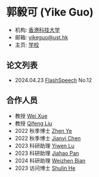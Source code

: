 # 郭毅可 (Yike Guo)

- 机构: [香港科技大学](../Institutions/HKUST.md)
- 邮箱: yikeguo@ust.hk
- 主页: [学校](https://cse.hkust.edu.hk/admin/people/faculty/profile/yikeguo)

## 论文列表

- 2024.04.23 [FlashSpeech](../Models/Speech_LLM/2024.04.23_FlashSpeech.md) No.12

## 合作人员

- 教授 [Wei Xue](../Authors/雪巍_(Wei_Xue).md)
- 教授 [Qifeng Liu](../Authors/柳崎峰_(Qifeng_Liu).md)
- 2022 秋季博士 [Zhen Ye](../Authors/Zhen_Ye.md)
- 2022 秋季博士 [Jianyi Chen](../Authors/Jianyi_Chen.md)
- 2023 科研助理 [Yiwen Lu](../Authors/Yiwen_Lu.md)
- 2023 科研助理 [Jiahao Pan](../Authors/Jiahao_Pan.md)
- 2024 科研助理 [Weizhen Bian](../Authors/Weizhen_Bian.md)
- 2023 访问博士 [Shulin He](../Authors/Shulin_He.md)
